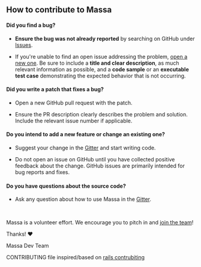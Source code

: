 ## How to contribute to Massa

#### **Did you find a bug?**

* **Ensure the bug was not already reported** by searching on GitHub under [Issues](https://github.com/scorelab/Massa/issues).

* If you're unable to find an open issue addressing the problem, [open a new one](https://github.com/scorelab/Massa/issues/new). Be sure to include a **title and clear description**, as much relevant information as possible, and a **code sample** or an **executable test case** demonstrating the expected behavior that is not occurring.

#### **Did you write a patch that fixes a bug?**

* Open a new GitHub pull request with the patch.

* Ensure the PR description clearly describes the problem and solution. Include the relevant issue number if applicable.

#### **Do you intend to add a new feature or change an existing one?**

* Suggest your change in the [Gitter](https://gitter.im/scorelab/Massa) and start writing code.

* Do not open an issue on GitHub until you have collected positive feedback about the change. GitHub issues are primarily intended for bug reports and fixes.

#### **Do you have questions about the source code?**

* Ask any question about how to use Massa in the [Gitter](https://gitter.im/scorelab/Massa).

</br>

Massa is a volunteer effort. We encourage you to pitch in and [join the team](https://github.com/scorelab/Massa/graphs/contributors)!

Thanks! :heart:

Massa Dev Team

CONTRIBUTING file inspired/based on [rails contrubiting](https://github.com/rails/rails/blob/master/CONTRIBUTING.md)
